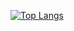 
[![Top Langs](https://github-readme-stats.vercel.app/api/top-langs/?username=SzupanBurliga)](https://github.com/anuraghazra/github-readme-stats)
